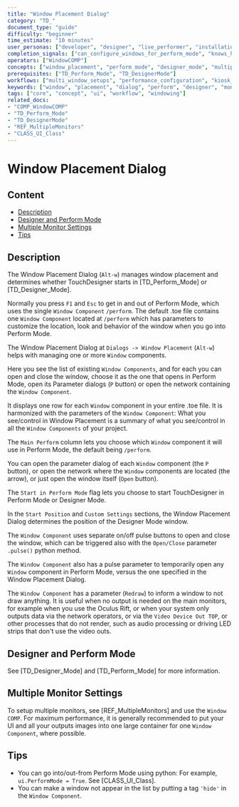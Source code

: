 ```yaml
---
title: "Window Placement Dialog"
category: "TD_"
document_type: "guide"
difficulty: "beginner"
time_estimate: "10 minutes"
user_personas: ["developer", "designer", "live_performer", "installation_artist"]
completion_signals: ["can_configure_windows_for_perform_mode", "knows_how_to_set_startup_mode"]
operators: ["WindowCOMP"]
concepts: ["window_placement", "perform_mode", "designer_mode", "multiple_monitors", "ui"]
prerequisites: ["TD_Perform_Mode", "TD_DesignerMode"]
workflows: ["multi_window_setups", "performance_configuration", "kiosk_mode_setup"]
keywords: ["window", "placement", "dialog", "perform", "designer", "monitor", "alt-w"]
tags: ["core", "concept", "ui", "workflow", "windowing"]
related_docs:
- "COMP_WindowCOMP"
- "TD_Perform_Mode"
- "TD_DesignerMode"
- "REF_MultipleMonitors"
- "CLASS_UI_Class"
---
```


# Window Placement Dialog

## Content
- [Description](#description)
- [Designer and Perform Mode](#designer-and-perform-mode)
- [Multiple Monitor Settings](#multiple-monitor-settings)
- [Tips](#tips)

## Description

The Window Placement Dialog (`Alt-w`) manages window placement and determines whether TouchDesigner starts in [TD_Perform_Mode] or [TD_Designer_Mode].

Normally you press `F1` and `Esc` to get in and out of Perform Mode, which uses the single `Window Component` `/perform`. The default .toe file contains one `Window Component` located at `/perform` which has parameters to customize the location, look and behavior of the window when you go into Perform Mode.

The Window Placement Dialog at `Dialogs -> Window Placement` (`Alt-w`) helps with managing one or more `Window` components.

Here you see the list of existing `Window Components`, and for each you can open and close the window, choose it as the one that opens in Perform Mode, open its Parameter dialogs (`P` button) or open the network containing the `Window Component`.

It displays one row for each `Window` component in your entire .toe file. It is harmonized with the parameters of the `Window Component`: What you see/control in Window Placement is a summary of what you see/control in all the `Window Components` of your project.

The `Main Perform` column lets you choose which `Window` component it will use in Perform Mode, the default being `/perform`.

You can open the parameter dialog of each `Window` component (the `P` button), or open the network where the `Window` components are located (the arrow), or just open the window itself (`Open` button).

The `Start in Perform Mode` flag lets you choose to start TouchDesigner in Perform Mode or Designer Mode.

In the `Start Position` and `Custom Settings` sections, the Window Placement Dialog determines the position of the Designer Mode window.

The `Window Component` uses separate on/off pulse buttons to open and close the window, which can be triggered also with the `Open/Close` parameter `.pulse()` python method.

The `Window Component` also has a pulse parameter to temporarily open any `Window` component in Perform Mode, versus the one specified in the Window Placement Dialog.

The `Window Component` has a parameter (`Redraw`) to inform a window to not draw anything. It is useful when no output is needed on the main monitors, for example when you use the Oculus Rift, or when your system only outputs data via the network operators, or via the `Video Device Out TOP`, or other processes that do not render, such as audio processing or driving LED strips that don't use the video outs.

## Designer and Perform Mode

See [TD_Designer_Mode] and [TD_Perform_Mode] for more information.

## Multiple Monitor Settings

To setup multiple monitors, see [REF_MultipleMonitors] and use the `Window COMP`. For maximum performance, it is generally recommended to put your UI and all your outputs images into one large container for one `Window Component`, where possible.

## Tips

- You can go into/out-from Perform Mode using python: For example, `ui.PerformMode = True`. See [CLASS_UI_Class].
- You can make a window not appear in the list by putting a tag `'hide'` in the `Window Component`.
